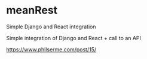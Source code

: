 # meanRest
Simple Django and React integration

Simple integration of Django and React + call to an API


https://www.philserme.com/post/15/
